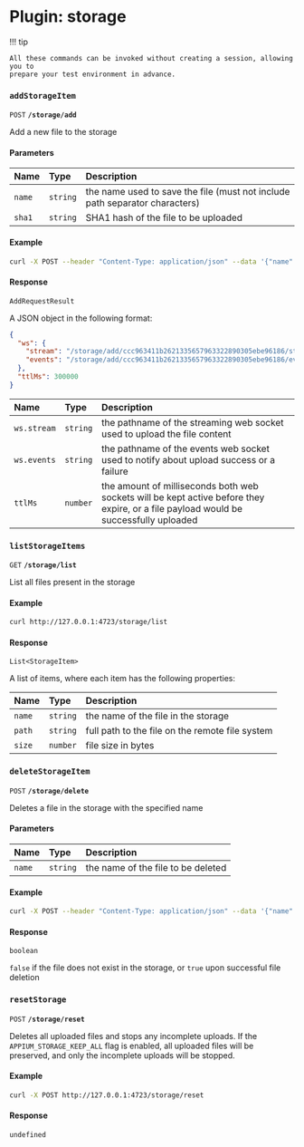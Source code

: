 # Plugin: storage

!!! tip

    All these commands can be invoked without creating a session, allowing you to
    prepare your test environment in advance.

### `addStorageItem`

`POST` **`/storage/add`**

Add a new file to the storage

#### Parameters

| Name   | Type     | Description                                                                                    |
| :----- | :------- | :--------------------------------------------------------------------------------------------- |
| `name` | `string` | the name used to save the file (must not include path separator characters) |
| `sha1` | `string` | SHA1 hash of the file to be uploaded                                                           |

#### Example

```bash
curl -X POST --header "Content-Type: application/json" --data '{"name":"app.ipa","sha1":"ccc963411b2621335657963322890305ebe96186"}' http://127.0.0.1:4723/storage/add
```

#### Response

`AddRequestResult`

A JSON object in the following format:

```json
{
  "ws": {
    "stream": "/storage/add/ccc963411b2621335657963322890305ebe96186/stream",
    "events": "/storage/add/ccc963411b2621335657963322890305ebe96186/events"
  },
  "ttlMs": 300000
}
```

| Name        | Type     | Description                                                                                                                          |
| :---------- | :------- | :----------------------------------------------------------------------------------------------------------------------------------- |
| `ws.stream` | `string` | the pathname of the streaming web socket used to upload the file content                                                             |
| `ws.events` | `string` | the pathname of the events web socket used to notify about upload success or a failure                                               |
| `ttlMs`     | `number` | the amount of milliseconds both web sockets will be kept active before they expire, or a file payload would be successfully uploaded |

### `listStorageItems`

`GET` **`/storage/list`**

List all files present in the storage

#### Example

```bash
curl http://127.0.0.1:4723/storage/list
```

#### Response

`List<StorageItem>`

A list of items, where each item has the following properties:

| Name   | Type     | Description                                     |
| :----- | :------- | :---------------------------------------------- |
| `name` | `string` | the name of the file in the storage             |
| `path` | `string` | full path to the file on the remote file system |
| `size` | `number` | file size in bytes                              |

### `deleteStorageItem`

`POST` **`/storage/delete`**

Deletes a file in the storage with the specified name

#### Parameters

| Name   | Type     | Description                        |
| :----- | :------- | :--------------------------------- |
| `name` | `string` | the name of the file to be deleted |

#### Example

```bash
curl -X POST --header "Content-Type: application/json" --data '{"name":"app.ipa"}' http://127.0.0.1:4723/storage/delete
```

#### Response

`boolean`

`false` if the file does not exist in the storage, or `true` upon successful file deletion

### `resetStorage`

`POST` **`/storage/reset`**

Deletes all uploaded files and stops any incomplete uploads.
If the `APPIUM_STORAGE_KEEP_ALL` flag is enabled, all uploaded files will be preserved,
and only the incomplete uploads will be stopped.

#### Example

```bash
curl -X POST http://127.0.0.1:4723/storage/reset
```

#### Response

`undefined`
